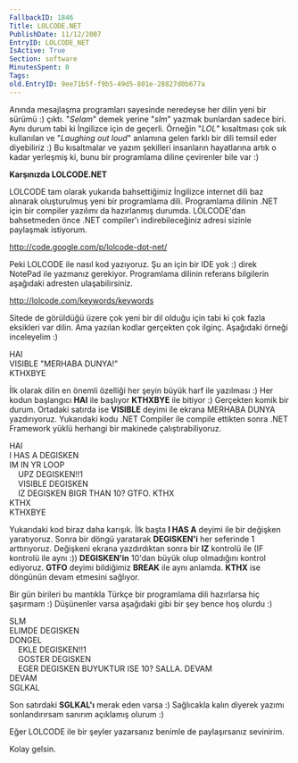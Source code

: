 ```yaml
---
FallbackID: 1846
Title: LOLCODE.NET
PublishDate: 11/12/2007
EntryID: LOLCODE_NET
IsActive: True
Section: software
MinutesSpent: 0
Tags: 
old.EntryID: 9ee71b5f-f9b5-49d5-801e-28827d0b677a
---
```

Anında mesajlaşma programları sayesinde neredeyse her dilin yeni bir
sürümü :) çıktı. "*Selam*" demek yerine "*slm*" yazmak bunlardan sadece
biri. Aynı durum tabi ki İngilizce için de geçerli. Örneğin "*LOL*"
kısaltması çok sık kullanılan ve "*Laughing out loud*" anlamına gelen
farklı bir dili temsil eder diyebiliriz :) Bu kısaltmalar ve yazım
şekilleri insanların hayatlarına artık o kadar yerleşmiş ki, bunu bir
programlama diline çevirenler bile var :)

**Karşınızda LOLCODE.NET**

LOLCODE tam olarak yukarıda bahsettiğimiz İngilizce internet dili baz
alınarak oluşturulmuş yeni bir programlama dili. Programlama dilinin
.NET için bir compiler yazılımı da hazırlanmış durumda. LOLCODE'dan
bahsetmeden önce .NET compiler'ı indirebileceğiniz adresi sizinle
paylaşmak istiyorum.

<http://code.google.com/p/lolcode-dot-net/>

Peki LOLCODE ile nasıl kod yazıyoruz. Şu an için bir IDE yok :) direk
NotePad ile yazmanız gerekiyor. Programlama dilinin referans bilgilerin
aşağıdaki adresten ulaşabilirsiniz.

<http://lolcode.com/keywords/keywords>

Sitede de görüldüğü üzere çok yeni bir dil olduğu için tabi ki çok fazla
eksikleri var dilin. Ama yazılan kodlar gerçekten çok ilginç. Aşağıdaki
örneği inceleyelim :)

HAI\
 VISIBLE "MERHABA DUNYA!"\
 KTHXBYE

İlk olarak dilin en önemli özelliği her şeyin büyük harf ile yazılması
:) Her kodun başlangıcı **HAI** ile başlıyor **KTHXBYE** ile bitiyor :)
Gerçekten komik bir durum. Ortadaki satırda ise **VISIBLE** deyimi ile
ekrana MERHABA DUNYA yazdırıyoruz. Yukarıdaki kodu .NET Compiler ile
compile ettikten sonra .NET Framework yüklü herhangi bir makinede
çalıştırabiliyoruz.

HAI\
 I HAS A DEGISKEN\
 IM IN YR LOOP\
     UPZ DEGISKEN!!1\
     VISIBLE DEGISKEN\
     IZ DEGISKEN BIGR THAN 10? GTFO. KTHX\
 KTHX\
 KTHXBYE

Yukarıdaki kod biraz daha karışık. İlk başta **I HAS A** deyimi ile bir
değişken yaratıyoruz. Sonra bir döngü yaratarak **DEGISKEN'i** her
seferinde 1 arttırıyoruz. Değişkeni ekrana yazdırdıktan sonra bir **IZ**
kontrolü ile (IF kontrolü ile aynı :)) **DEGISKEN'in** 10'dan büyük olup
olmadığını kontrol ediyoruz. **GTFO** deyimi bildiğimiz **BREAK** ile
aynı anlamda. **KTHX** ise döngünün devam etmesini sağlıyor.

Bir gün birileri bu mantıkla Türkçe bir programlama dili hazırlarsa hiç
şaşırmam :) Düşünenler varsa aşağıdaki gibi bir şey bence hoş olurdu :)

SLM\
 ELIMDE DEGISKEN\
 DONGEL\
     EKLE DEGISKEN!!1\
     GOSTER DEGISKEN\
     EGER DEGISKEN BUYUKTUR ISE 10? SALLA. DEVAM\
 DEVAM\
 SGLKAL

Son satırdaki **SGLKAL'ı** merak eden varsa :) Sağlıcakla kalın diyerek
yazımı sonlandırırsam sanırım açıklamış olurum :)

Eğer LOLCODE ile bir şeyler yazarsanız benimle de paylaşırsanız
sevinirim.

Kolay gelsin.


